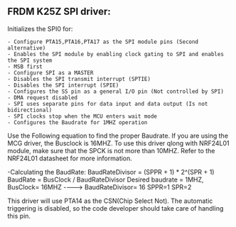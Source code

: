 FRDM K25Z SPI driver:
----------------------------------

Initializes the SPI0 for:

	- Configure PTA15,PTA16,PTA17 as the SPI module pins (Second alternative)
	- Enables the SPI module by enabling clock gating to SPI and enables the SPI system 
	- MSB first 
	- Configure SPI as a MASTER
	- Disables the SPI transmit interrupt (SPTIE) 
	- Disables the SPI interrupt (SPIE)
	- Configures the SS pin as a general I/O pin (Not controlled by SPI) 
	- DMA request disabled
	- SPI uses separate pins for data input and data output (Is not bidirectional) 
	- SPI clocks stop when the MCU enters wait mode
	- Configures the Baudrate for 1MHZ operation 
	
Use the Following equation to find the proper Baudrate. If you are using the MCG
driver, the Busclock is 16MHZ. 
To use this driver qlong with NRF24L01 module, make sure that the SPCK is not more
than 10MHZ. Refer to the NRF24L01 datasheet for more information.

-Calculating the BaudRate:
	BaudRateDivisor = (SPPR + 1) * 2^(SPR + 1)
	BaudRate = BusClock / BaudRateDivisor
	Desired baudrate = 1MHZ, BusClock= 16MHZ  ----> BaudRateDivisor= 16 
	SPPR=1
	SPR=2
	
This driver will use PTA14 as the CSN(Chip Select Not). The automatic triggering
is disabled, so the code developer should take care of handling this pin.
